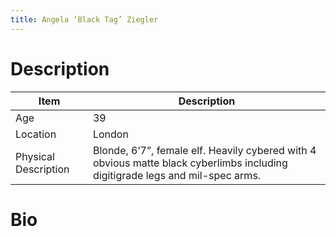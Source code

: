 ```yaml
---
title: Angela ‘Black Tag’ Ziegler
---
```


# Description

| Item                 | Description                                                                                                                    |
| -------------------- | ------------------------------------------------------------------------------------------------------------------------------ |
| Age                  | 39                                                                                                                             |
| Location             | London                                                                                                                         |
| Physical Description | Blonde, 6’7”, female elf.  Heavily cybered with 4 obvious matte black cyberlimbs including digitigrade legs and mil-spec arms. |

# Bio
